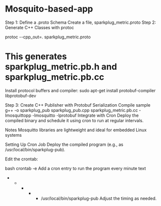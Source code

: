 # Mosquito-based-app

Step 1: Define a .proto Schema
Create a file, sparkplug_metric.proto
Step 2: Generate C++ Classes with protoc

protoc --cpp_out=. sparkplug_metric.proto
# This generates sparkplug_metric.pb.h and sparkplug_metric.pb.cc
Install protocol buffers and compiler: sudo apt-get install protobuf-compiler libprotobuf-dev

Step 3: Create C++ Publisher with Protobuf Serialization
  Compile sample
  g++ -o sparkplug_pub sparkplug_pub.cpp sparkplug_metric.pb.cc -lmosquittopp -lmosquitto -lprotobuf
Integrate with Cron
Deploy the compiled binary and schedule it using cron to run at regular intervals.

Notes
Mosquitto libraries are lightweight and ideal for embedded Linux systems

Setting Up Cron Job
Deploy the compiled program (e.g., as /usr/local/bin/sparkplug-pub).

Edit the crontab:

bash
  crontab -e
Add a cron entry to run the program every minute
  text
  * * * * * /usr/local/bin/sparkplug-pub
Adjust the timing as needed.
